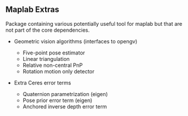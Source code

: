 ## Maplab Extras
Package containing various potentially useful tool for maplab but that are not part of the core dependencies.

- Geometric vision algorithms (interfaces to opengv)
  - Five-point pose estimator
  - Linear triangulation
  - Relative non-central PnP
  - Rotation motion only detector

- Extra Ceres error terms
  - Quaternion parametrization (eigen)
  - Pose prior error term (eigen)
  - Anchored inverse depth error term
